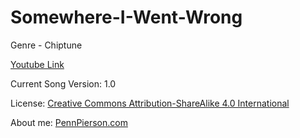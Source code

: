 # Somewhere-I-Went-Wrong
Genre - Chiptune

[Youtube Link](https://www.youtube.com/watch?v=eih-ojli86E)

Current Song Version: 1.0

License: [Creative Commons Attribution-ShareAlike 4.0 International](http://creativecommons.org/licenses/by-sa/4.0/)

About me: [PennPierson.com](http://pennpierson.com/about.php)